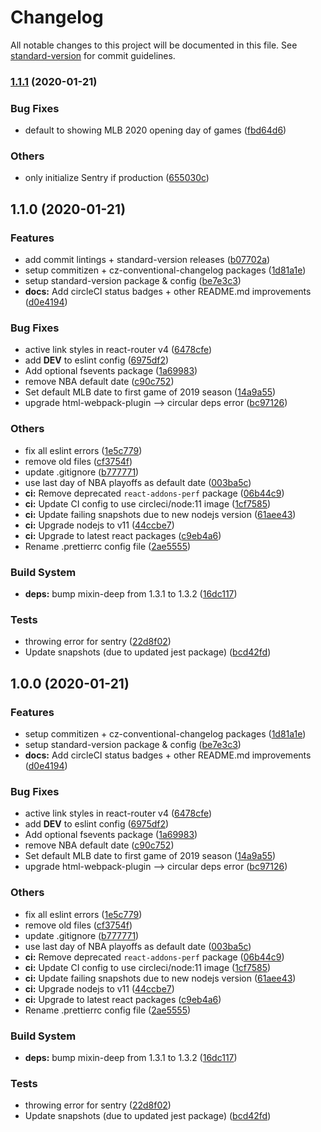 # Changelog

All notable changes to this project will be documented in this file. See [standard-version](https://github.com/conventional-changelog/standard-version) for commit guidelines.

### [1.1.1](https://github.com/asapzacy/uxscoreboard/compare/v1.1.0...v1.1.1) (2020-01-21)


### Bug Fixes

* default to showing MLB 2020 opening day of games ([fbd64d6](https://github.com/asapzacy/uxscoreboard/commit/fbd64d649cbea9b953d4643d49a462ed39b13615))


### Others

* only initialize Sentry if production ([655030c](https://github.com/asapzacy/uxscoreboard/commit/655030ce6db96e505c6b80f4f2da2a3ef38e2188))

## 1.1.0 (2020-01-21)


### Features

* add commit lintings + standard-version releases ([b07702a](https://github.com/asapzacy/uxscoreboard/commit/b07702ad441fc41702cc9d101b0074e0ac6e6bce))
* setup commitizen + cz-conventional-changelog packages ([1d81a1e](https://github.com/asapzacy/uxscoreboard/commit/1d81a1eb0c9f74fce974da611a736683c95af9e9))
* setup standard-version package & config ([be7e3c3](https://github.com/asapzacy/uxscoreboard/commit/be7e3c3b959729fca707c632130f6639f7a8622a))
* **docs:** Add circleCI status badges + other README.md improvements ([d0e4194](https://github.com/asapzacy/uxscoreboard/commit/d0e4194b3f5a4a30f5a47bfdb46bb004faeec2d5))


### Bug Fixes

* active link styles in react-router v4 ([6478cfe](https://github.com/asapzacy/uxscoreboard/commit/6478cfe942e3f3bce53cfbf2be345ef2390cc6ad))
* add __DEV__ to eslint config ([6975df2](https://github.com/asapzacy/uxscoreboard/commit/6975df25c5df21a37307e71397017f7b2b7cffa4))
* Add optional fsevents package ([1a69983](https://github.com/asapzacy/uxscoreboard/commit/1a6998343d1ab1bdec7789e8c0ed7f11388030a3))
* remove NBA default date ([c90c752](https://github.com/asapzacy/uxscoreboard/commit/c90c7529d8b360ceb63cc0531965dfe45ac81258))
* Set default MLB date to first game of 2019 season ([14a9a55](https://github.com/asapzacy/uxscoreboard/commit/14a9a557218ce8e1baff18db9babdeb57711f210))
* upgrade html-webpack-plugin --> circular deps error ([bc97126](https://github.com/asapzacy/uxscoreboard/commit/bc9712665be0e31d0bae082644f880654d74e9fb))


### Others

* fix all eslint errors ([1e5c779](https://github.com/asapzacy/uxscoreboard/commit/1e5c77910ab196a5d046d5c9c17337a9ba376adc))
* remove old files ([cf3754f](https://github.com/asapzacy/uxscoreboard/commit/cf3754ff6c7517c1ee0bcee1d496c15fdb0aa284))
* update .gitignore ([b777771](https://github.com/asapzacy/uxscoreboard/commit/b777771e515749d6426cbda25626c26b293c3742))
* use last day of NBA playoffs as default date ([003ba5c](https://github.com/asapzacy/uxscoreboard/commit/003ba5c734fa33d92895eb0bfbf13db59df51bb4))
* **ci:** Remove deprecated `react-addons-perf` package ([06b44c9](https://github.com/asapzacy/uxscoreboard/commit/06b44c9069d04ec30429eb794ffa8fa3ce6ccc1c))
* **ci:** Update CI config to use circleci/node:11 image ([1cf7585](https://github.com/asapzacy/uxscoreboard/commit/1cf75851edd9b64973fd81da1e7e9d499e49de6d))
* **ci:** Update failing snapshots due to new nodejs version ([61aee43](https://github.com/asapzacy/uxscoreboard/commit/61aee437e76eba0971f952da46f4aea6b447e639))
* **ci:** Upgrade nodejs to v11 ([44ccbe7](https://github.com/asapzacy/uxscoreboard/commit/44ccbe778acb2487fb1458e2666dbfa5f0a10a69))
* **ci:** Upgrade to latest react packages ([c9eb4a6](https://github.com/asapzacy/uxscoreboard/commit/c9eb4a65ac4c16141c2c63c095cdabc89fabf98b))
* Rename .prettierrc config file ([2ae5555](https://github.com/asapzacy/uxscoreboard/commit/2ae5555de30dd09a1771f665e34be9db14787f9c))


### Build System

* **deps:** bump mixin-deep from 1.3.1 to 1.3.2 ([16dc117](https://github.com/asapzacy/uxscoreboard/commit/16dc1177865724623dec89f9d07d5f5f5f3595a7))


### Tests

* throwing error for sentry ([22d8f02](https://github.com/asapzacy/uxscoreboard/commit/22d8f02c60cff5048ab75ea2367c380cb3d85d34))
* Update snapshots (due to updated jest package) ([bcd42fd](https://github.com/asapzacy/uxscoreboard/commit/bcd42fd9670701b35115a0dc67970e1457505e58))

## 1.0.0 (2020-01-21)


### Features

* setup commitizen + cz-conventional-changelog packages ([1d81a1e](https://github.com/asapzacy/uxscoreboard/commit/1d81a1eb0c9f74fce974da611a736683c95af9e9))
* setup standard-version package & config ([be7e3c3](https://github.com/asapzacy/uxscoreboard/commit/be7e3c3b959729fca707c632130f6639f7a8622a))
* **docs:** Add circleCI status badges + other README.md improvements ([d0e4194](https://github.com/asapzacy/uxscoreboard/commit/d0e4194b3f5a4a30f5a47bfdb46bb004faeec2d5))


### Bug Fixes

* active link styles in react-router v4 ([6478cfe](https://github.com/asapzacy/uxscoreboard/commit/6478cfe942e3f3bce53cfbf2be345ef2390cc6ad))
* add __DEV__ to eslint config ([6975df2](https://github.com/asapzacy/uxscoreboard/commit/6975df25c5df21a37307e71397017f7b2b7cffa4))
* Add optional fsevents package ([1a69983](https://github.com/asapzacy/uxscoreboard/commit/1a6998343d1ab1bdec7789e8c0ed7f11388030a3))
* remove NBA default date ([c90c752](https://github.com/asapzacy/uxscoreboard/commit/c90c7529d8b360ceb63cc0531965dfe45ac81258))
* Set default MLB date to first game of 2019 season ([14a9a55](https://github.com/asapzacy/uxscoreboard/commit/14a9a557218ce8e1baff18db9babdeb57711f210))
* upgrade html-webpack-plugin --> circular deps error ([bc97126](https://github.com/asapzacy/uxscoreboard/commit/bc9712665be0e31d0bae082644f880654d74e9fb))


### Others

* fix all eslint errors ([1e5c779](https://github.com/asapzacy/uxscoreboard/commit/1e5c77910ab196a5d046d5c9c17337a9ba376adc))
* remove old files ([cf3754f](https://github.com/asapzacy/uxscoreboard/commit/cf3754ff6c7517c1ee0bcee1d496c15fdb0aa284))
* update .gitignore ([b777771](https://github.com/asapzacy/uxscoreboard/commit/b777771e515749d6426cbda25626c26b293c3742))
* use last day of NBA playoffs as default date ([003ba5c](https://github.com/asapzacy/uxscoreboard/commit/003ba5c734fa33d92895eb0bfbf13db59df51bb4))
* **ci:** Remove deprecated `react-addons-perf` package ([06b44c9](https://github.com/asapzacy/uxscoreboard/commit/06b44c9069d04ec30429eb794ffa8fa3ce6ccc1c))
* **ci:** Update CI config to use circleci/node:11 image ([1cf7585](https://github.com/asapzacy/uxscoreboard/commit/1cf75851edd9b64973fd81da1e7e9d499e49de6d))
* **ci:** Update failing snapshots due to new nodejs version ([61aee43](https://github.com/asapzacy/uxscoreboard/commit/61aee437e76eba0971f952da46f4aea6b447e639))
* **ci:** Upgrade nodejs to v11 ([44ccbe7](https://github.com/asapzacy/uxscoreboard/commit/44ccbe778acb2487fb1458e2666dbfa5f0a10a69))
* **ci:** Upgrade to latest react packages ([c9eb4a6](https://github.com/asapzacy/uxscoreboard/commit/c9eb4a65ac4c16141c2c63c095cdabc89fabf98b))
* Rename .prettierrc config file ([2ae5555](https://github.com/asapzacy/uxscoreboard/commit/2ae5555de30dd09a1771f665e34be9db14787f9c))


### Build System

* **deps:** bump mixin-deep from 1.3.1 to 1.3.2 ([16dc117](https://github.com/asapzacy/uxscoreboard/commit/16dc1177865724623dec89f9d07d5f5f5f3595a7))


### Tests

* throwing error for sentry ([22d8f02](https://github.com/asapzacy/uxscoreboard/commit/22d8f02c60cff5048ab75ea2367c380cb3d85d34))
* Update snapshots (due to updated jest package) ([bcd42fd](https://github.com/asapzacy/uxscoreboard/commit/bcd42fd9670701b35115a0dc67970e1457505e58))
